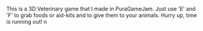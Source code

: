 This is a 3D Veterinary game that I made in PuraGameJam. Just use 'E' and 'F' to grab foods or aid-kits and to give them to your animals. Hurry up, time is running out!
n
